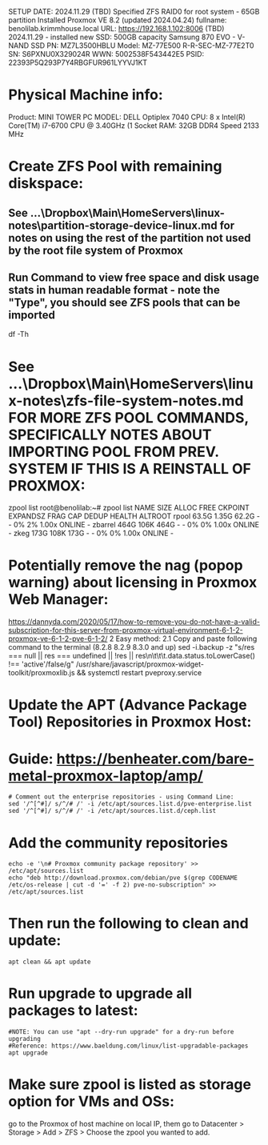 SETUP DATE: 2024.11.29 (TBD)
Specified ZFS RAID0 for root system - 65GB partition
Installed Proxmox VE 8.2 (updated 2024.04.24)
fullname: benolilab.krimmhouse.local
URL: https://192.168.1.102:8006 (TBD)
2024.11.29 - installed new SSD:
	500GB capacity
	Samsung 870 EVO - V-NAND SSD
	PN: MZ7L3500HBLU
	Model: MZ-77E500
	R-R-SEC-MZ-77E2T0
	SN: S6PXNU0X329024R
	WWN: 5002538F543442E5
	PSID: 22393P5Q293P7Y4RBGFUR961LYYVJ1KT

# Physical Machine info:
Product: MINI TOWER PC
MODEL: DELL Optiplex 7040
CPU: 8 x Intel(R) Core(TM) i7-6700 CPU @ 3.40GHz (1 Socket
RAM: 32GB DDR4 Speed 2133 MHz

# Create ZFS Pool with remaining diskspace:
## See ...\Dropbox\Main\HomeServers\linux-notes\partition-storage-device-linux.md for notes on using the rest of the partition not used by the root file system of Proxmox
## Run Command to view free space and disk usage stats in human readable format - note the "Type", you should see ZFS pools that can be imported
df -Th

# See ...\Dropbox\Main\HomeServers\linux-notes\zfs-file-system-notes.md FOR MORE ZFS POOL COMMANDS, SPECIFICALLY NOTES ABOUT IMPORTING POOL FROM PREV. SYSTEM IF THIS IS A REINSTALL OF PROXMOX:
zpool list
root@benolilab:~# zpool list
NAME      SIZE  ALLOC   FREE  CKPOINT  EXPANDSZ   FRAG    CAP  DEDUP    HEALTH  ALTROOT
rpool    63.5G  1.35G  62.2G        -         -     0%     2%  1.00x    ONLINE  -
zbarrel   464G   106K   464G        -         -     0%     0%  1.00x    ONLINE  -
zkeg      173G   108K   173G        -         -     0%     0%  1.00x    ONLINE  -

# Potentially remove the nag (popop warning) about licensing in Proxmox Web Manager:
https://dannyda.com/2020/05/17/how-to-remove-you-do-not-have-a-valid-subscription-for-this-server-from-proxmox-virtual-environment-6-1-2-proxmox-ve-6-1-2-pve-6-1-2/
2 Easy method:
2.1 Copy and paste following command to the terminal
(8.2.8 8.2.9 8.3.0 and up)
sed -i.backup -z "s/res === null || res === undefined || \!res || res\n\t\t\t.data.status.toLowerCase() \!== 'active'/false/g" /usr/share/javascript/proxmox-widget-toolkit/proxmoxlib.js && systemctl restart pveproxy.service

# Update the APT (Advance Package Tool) Repositories in Proxmox Host:
# Guide: https://benheater.com/bare-metal-proxmox-laptop/amp/
	# Comment out the enterprise repositories - using Command Line:
	sed '/^[^#]/ s/^/# /' -i /etc/apt/sources.list.d/pve-enterprise.list
	sed '/^[^#]/ s/^/# /' -i /etc/apt/sources.list.d/ceph.list

# Add the community repositories
	echo -e '\n# Proxmox community package repository' >> /etc/apt/sources.list
	echo "deb http://download.proxmox.com/debian/pve $(grep CODENAME /etc/os-release | cut -d '=' -f 2) pve-no-subscription" >> /etc/apt/sources.list

# Then run the following to clean and update:
	apt clean && apt update
	
# Run upgrade to upgrade all packages to latest:
	#NOTE: You can use "apt --dry-run upgrade" for a dry-run before upgrading
	#Reference: https://www.baeldung.com/linux/list-upgradable-packages
	apt upgrade
	
# Make sure zpool is listed as storage option for VMs and OSs:
go to the Proxmox of host machine on local IP, them go to Datacenter > Storage > Add > ZFS > Choose the zpool you wanted to add.

